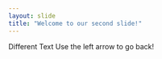 ```yaml
---
layout: slide
title: "Welcome to our second slide!"
---
```

Different Text
Use the left arrow to go back!
